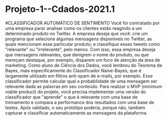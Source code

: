 # Projeto-1--Cdados-2021.1
#CLASSIFICADOR AUTOMÁTICO DE SENTIMENTO
Você foi contratado por uma empresa parar analisar como os clientes estão reagindo a um
determinado produto no Twitter. A empresa deseja que você: crie um programa que selecione
algumas mensagens disponíveis no Twitter, as quais mencionam esse particular produto; e
classifique esses tweets como "relevante" ou "irrelevante", pelo menos.
Com isso, essa empresa deseja que mensagens relevantes, que denigrem o nome do produto, ou
que mereçam destaque, por exemplo, disparem um foco de atenção da área de marketing.
Como aluno de Ciência dos Dados, você lembrou do Teorema de Bayes, mais especificamente do
Classificador Naive-Bayes, que é largamente utilizado em filtros anti-spam de e-mails, por exemplo.
Esse classificador permite calcular qual a probabilidade de uma mensagem ser relevante dada as
palavras em seu conteúdo.
Para realizar o MVP (minimum viable product) do projeto, você precisa implementar uma versão
do classificador que "aprende" o que é relevante com uma base de treinamento e compara a
performance dos resultados com uma base de testes.
Após validado, o seu protótipo poderia, porque não, também capturar e classificar
automaticamente as mensagens da plataforma.
